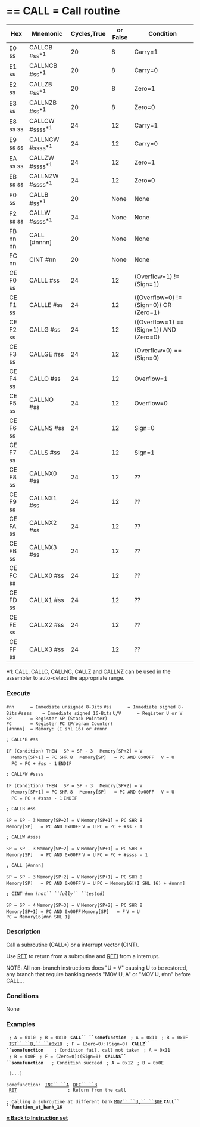 \== CALL = Call routine
==

| Hex      | Mnemonic                     | Cycles,True | or False | Condition                               |
| -------- | ---------------------------- | ----------- | -------- | --------------------------------------- |
| E0 ss    | CALLCB \#ss<sup>\*1</sup>    | 20          | 8        | Carry=1                                 |
| E1 ss    | CALLNCB \#ss<sup>\*1</sup>   | 20          | 8        | Carry=0                                 |
| E2 ss    | CALLZB \#ss<sup>\*1</sup>    | 20          | 8        | Zero=1                                  |
| E3 ss    | CALLNZB \#ss<sup>\*1</sup>   | 20          | 8        | Zero=0                                  |
| E8 ss ss | CALLCW \#ssss<sup>\*1</sup>  | 24          | 12       | Carry=1                                 |
| E9 ss ss | CALLNCW \#ssss<sup>\*1</sup> | 24          | 12       | Carry=0                                 |
| EA ss ss | CALLZW \#ssss<sup>\*1</sup>  | 24          | 12       | Zero=1                                  |
| EB ss ss | CALLNZW \#ssss<sup>\*1</sup> | 24          | 12       | Zero=0                                  |
| F0 ss    | CALLB \#ss<sup>\*1</sup>     | 20          | None     | None                                    |
| F2 ss ss | CALLW \#ssss<sup>\*1</sup>   | 24          | None     | None                                    |
| FB nn nn | CALL \[\#nnnn\]              | 20          | None     | None                                    |
| FC nn    | CINT \#nn                    | 20          | None     | None                                    |
| CE F0 ss | CALLL \#ss                   | 24          | 12       | (Overflow=1) \!= (Sign=1)               |
| CE F1 ss | CALLLE \#ss                  | 24          | 12       | ((Overflow=0) \!= (Sign=0)) OR (Zero=1) |
| CE F2 ss | CALLG \#ss                   | 24          | 12       | ((Overflow=1) == (Sign=1)) AND (Zero=0) |
| CE F3 ss | CALLGE \#ss                  | 24          | 12       | (Overflow=0) == (Sign=0)                |
| CE F4 ss | CALLO \#ss                   | 24          | 12       | Overflow=1                              |
| CE F5 ss | CALLNO \#ss                  | 24          | 12       | Overflow=0                              |
| CE F6 ss | CALLNS \#ss                  | 24          | 12       | Sign=0                                  |
| CE F7 ss | CALLS \#ss                   | 24          | 12       | Sign=1                                  |
| CE F8 ss | CALLNX0 \#ss                 | 24          | 12       | ??                                      |
| CE F9 ss | CALLNX1 \#ss                 | 24          | 12       | ??                                      |
| CE FA ss | CALLNX2 \#ss                 | 24          | 12       | ??                                      |
| CE FB ss | CALLNX3 \#ss                 | 24          | 12       | ??                                      |
| CE FC ss | CALLX0 \#ss                  | 24          | 12       | ??                                      |
| CE FD ss | CALLX1 \#ss                  | 24          | 12       | ??                                      |
| CE FE ss | CALLX2 \#ss                  | 24          | 12       | ??                                      |
| CE FF ss | CALLX3 \#ss                  | 24          | 12       | ??                                      |

**\*1**: CALL, CALLC, CALLNC, CALLZ and CALLNZ can be used in the
assembler to auto-detect the appropriate range.

### Execute

`#nn      = Immediate unsigned 8-Bits`
`#ss      = Immediate signed 8-Bits`
`#ssss    = Immediate signed 16-Bits`
`U/V      = Register U or V`
`SP       = Register SP (Stack Pointer)`
`PC       = Register PC (Program Counter)`
`[#nnnn]  = Memory: (I shl 16) or #nnnn`

`; CALL*B #ss`

`IF (Condition) THEN`
`  SP = SP - 3`
`  Memory[SP+2] = V`
`  Memory[SP+1] = PC SHR 8`
`  Memory[SP]   = PC AND 0x00FF`
`  V = U`
`  PC = PC + #ss - 1`
`ENDIF`

`; CALL*W #ssss`

`IF (Condition) THEN`
`  SP = SP - 3`
`  Memory[SP+2] = V`
`  Memory[SP+1] = PC SHR 8`
`  Memory[SP]   = PC AND 0x00FF`
`  V = U`
`  PC = PC + #ssss - 1`
`ENDIF`

`; CALLB #ss`

`SP = SP - 3`
`Memory[SP+2] = V`
`Memory[SP+1] = PC SHR 8`
`Memory[SP]   = PC AND 0x00FF`
`V = U`
`PC = PC + #ss - 1`

`; CALLW #ssss`

`SP = SP - 3`
`Memory[SP+2] = V`
`Memory[SP+1] = PC SHR 8`
`Memory[SP]   = PC AND 0x00FF`
`V = U`
`PC = PC + #ssss - 1`

`; CALL [#nnnn]`

`SP = SP - 3`
`Memory[SP+2] = V`
`Memory[SP+1] = PC SHR 8`
`Memory[SP]   = PC AND 0x00FF`
`V = U`
`PC = Memory16[(I SHL 16) + #nnnn]`

`; CINT #nn (`*`not`` ``fully`` ``tested`*`)`

`SP = SP - 4`
`Memory[SP+3] = V`
`Memory[SP+2] = PC SHR 8`
`Memory[SP+1] = PC AND 0x00FF`
`Memory[SP]   = F`
`V = U`
`PC = Memory16[#nn SHL 1]`

### Description

Call a subroutine (CALL\*) or a interrupt vector (CINT).

Use [RET](PM_Opc_RET.md "wikilink") to return from a subroutine and
[RETI](PM_Opc_RET.md "wikilink") from a interrupt.

NOTE: All non-branch instructions does "U = V" causing U to be restored,
any branch that require banking needs "MOV U, A" or "MOV U, \#nn" before
CALL...

### Conditions

None

### Examples

` ; A = 0x10`
` ; B = 0x10`
` `**`CALL`` ``somefunction`**
` ; A = 0x11`
` ; B = 0x0F`
` `[`TST`` ``B,`` ``#0x10`](PM_Opc_TST.md "wikilink")
` ; F = (Zero=0):(Sign=0)`
` `**`CALLZ`` ``somefunction`**`    ; Condition fail, call not taken`
` ; A = 0x11`
` ; B = 0x0F`
` ; F = (Zero=0):(Sign=0)`
` `**`CALLNS`` ``somefunction`**`   ; Condition succeed`
` ; A = 0x12`
` ; B = 0x0E`

` (...)`

`somefunction:`
` `[`INC`` ``A`](PM_Opc_INC.md "wikilink")
` `[`DEC``
``B`](PM_Opc_DEC.md "wikilink")
` `[`RET`](PM_Opc_RET.md "wikilink")`                   ; Return from the call`

`; Calling a subroutine at different bank`
[`MOV`` ``U,`` ``$0F`](PM_Opc_MOV8.md "wikilink")
**`CALL`` ``function_at_bank_16`**

[**« Back to Instruction set**](PM_InstructionList.md "wikilink")
